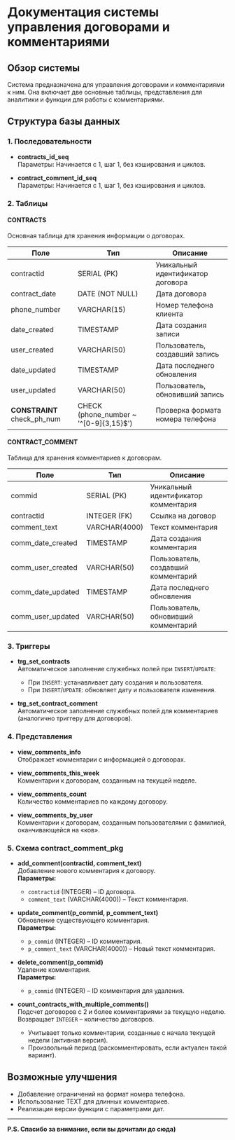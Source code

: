 # Документация системы управления договорами и комментариями

## Обзор системы
Система предназначена для управления договорами и комментариями к ним. Она включает две основные таблицы, представления для аналитики и функции для работы с комментариями.

## Структура базы данных

### 1. Последовательности
- **contracts_id_seq**  
  Параметры: Начинается с 1, шаг 1, без кэширования и циклов.
  
- **contract_comment_id_seq**  
  Параметры: Начинается с 1, шаг 1, без кэширования и циклов.

### 2. Таблицы

#### CONTRACTS
Основная таблица для хранения информации о договорах.

| Поле             | Тип            | Описание                                     |
|------------------|----------------|----------------------------------------------|
| contractid       | SERIAL (PK)    | Уникальный идентификатор договора            |
| contract_date    | DATE (NOT NULL) | Дата договора                                |
| phone_number     | VARCHAR(15)    | Номер телефона клиента                       |
| date_created      | TIMESTAMP      | Дата создания записи                         |
| user_created      | VARCHAR(50)    | Пользователь, создавший запись              |
| date_updated      | TIMESTAMP      | Дата последнего обновления                   |
| user_updated      | VARCHAR(50)    | Пользователь, обновивший запись             |
| **CONSTRAINT** check_ph_num | CHECK (phone_number ~ '^[0-9]{3,15}$') | Проверка формата номера телефона |

#### CONTRACT_COMMENT
Таблица для хранения комментариев к договорам.

| Поле               | Тип             | Описание                                     |
|--------------------|-----------------|----------------------------------------------|
| commid             | SERIAL (PK)     | Уникальный идентификатор комментария         |
| contractid         | INTEGER (FK)    | Ссылка на договор                            |
| comment_text       | VARCHAR(4000)   | Текст комментария                           |
| comm_date_created  | TIMESTAMP       | Дата создания комментария                    |
| comm_user_created  | VARCHAR(50)     | Пользователь, создавший комментарий         |
| comm_date_updated  | TIMESTAMP       | Дата последнего обновления                   |
| comm_user_updated  | VARCHAR(50)     | Пользователь, обновивший комментарий        |

### 3. Триггеры
- **trg_set_contracts**  
  Автоматическое заполнение служебных полей при `INSERT`/`UPDATE`:
  - При `INSERT`: устанавливает дату создания и пользователя.
  - При `INSERT`/`UPDATE`: обновляет дату и пользователя изменения.

- **trg_set_contract_comment**  
  Автоматическое заполнение служебных полей для комментариев (аналогично триггеру для договоров).

### 4. Представления
- **view_comments_info**  
  Отображает комментарии с информацией о договорах.

- **view_comments_this_week**  
  Комментарии к договорам, созданным на текущей неделе.

- **view_comments_count**  
  Количество комментариев по каждому договору.

- **view_comments_by_user**  
  Комментарии к договорам, созданным пользователями с фамилией, оканчивающейся на «ков».

### 5. Схема contract_comment_pkg
- **add_comment(contractid, comment_text)**  
  Добавление нового комментария к договору.  
  **Параметры:**
  - `contractid` (INTEGER) – ID договора.
  - `comment_text` (VARCHAR(4000)) – Текст комментария.

- **update_comment(p_commid, p_comment_text)**  
  Обновление существующего комментария.  
  **Параметры:**
  - `p_commid` (INTEGER) – ID комментария.
  - `p_comment_text` (VARCHAR(4000)) – Новый текст комментария.

- **delete_comment(p_commid)**  
  Удаление комментария.  
  **Параметры:**
  - `p_commid` (INTEGER) – ID комментария для удаления.

- **count_contracts_with_multiple_comments()**  
  Подсчет договоров с 2 и более комментариями за текущую неделю.  
  Возвращает `INTEGER` – количество договоров.
  - Учитывает только комментарии, созданные с начала текущей недели (активная версия).
  - Произвольный период (раскомментировать, если актуален такой вариант).

## Возможные улучшения
- Добавление ограничений на формат номера телефона.
- Использование TEXT для длинных комментариев.
- Реализация версии функции с параметрами дат.

---

**P.S. Спасибо за внимание, если вы дочитали до сюда)**
